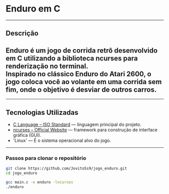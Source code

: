 # Enduro em C

---

## Descrição

**Enduro** é um jogo de corrida retrô desenvolvido em **C** utilizando a biblioteca **ncurses** para renderização no terminal.  
Inspirado no clássico **Enduro** do Atari 2600, o jogo coloca você ao volante em uma corrida sem fim, onde o objetivo é **desviar de outros carros**<!-- e **acumular a maior pontuação possível**-->.
---

<!--## Demonstração

<p align="center">
  <img src="assets/tela_inicial.jpeg" width="200" style="margin-right:10px;" />
  <img src="assets/imagem2.jpeg" width="200" />
</p>-->

---

## Tecnologias Utilizadas

- [C Language – ISO Standard](https://www.open-std.org/jtc1/sc22/wg14/) — linguagem principal do projeto.
- [ncurses – Official Website](https://invisible-island.net/ncurses/) — framework para construção de interface gráfica (GUI).
- 'Linux' — É o sistema operacional alvo do jogo.

---

<!--### Baixar executavel

[]()-->

<!--### Pré-requisitos

- Ter o []() instalado (versão xxxxx)-->

### Passos para clonar o repositório

```bash
git clone https://github.com/Jovito5s9/jogo_enduro.git
cd jogo_enduro

gcc main.c -o enduro -lncurses
./enduro

